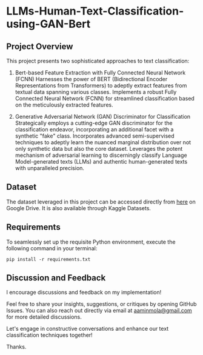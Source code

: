 # LLMs-Human-Text-Classification-using-GAN-Bert

## Project Overview

This project presents two sophisticated approaches to text classification:

1. Bert-based Feature Extraction with Fully Connected Neural Network (FCNN)
Harnesses the power of BERT (Bidirectional Encoder Representations from Transformers) to adeptly extract features from textual data spanning various classes.
Implements a robust Fully Connected Neural Network (FCNN) for streamlined classification based on the meticulously extracted features.

2. Generative Adversarial Network (GAN) Discriminator for Classification
Strategically employs a cutting-edge GAN discriminator for the classification endeavor, incorporating an additional facet with a synthetic "fake" class.
Incorporates advanced semi-supervised techniques to adeptly learn the nuanced marginal distribution over not only synthetic data but also the core dataset.
Leverages the potent mechanism of adversarial learning to discerningly classify Language Model-generated texts (LLMs) and authentic human-generated texts with unparalleled precision.



## Dataset

The dataset leveraged in this project can be accessed directly from [here](https://drive.google.com/drive/folders/11YeloR2eTXcTzdwI04Z-M2QVvIeQAU6-) on Google Drive. It is also available through Kaggle Datasets.




## Requirements

To seamlessly set up the requisite Python environment, execute the following command in your terminal:

`pip install -r requirements.txt`


## Discussion and Feedback

I encourage discussions and feedback on my implementation!

Feel free to share your insights, suggestions, or critiques by opening GitHub Issues. You can also reach out directly via email at aaminmola@gmail.com for more detailed discussions.

Let's engage in constructive conversations and enhance our text classification techniques together!

Thanks.
